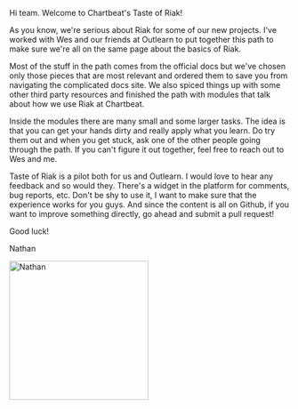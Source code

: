 
Hi team.  Welcome to Chartbeat's Taste of Riak!

As you know, we're serious about Riak for some of our new projects. I've worked with Wes and our friends at Outlearn to put together this path to make sure we're all on the same page about the basics of Riak.

Most of the stuff in the path comes from the official docs but we've chosen only those pieces that are most relevant and ordered them to save you from navigating the complicated docs site. We also spiced things up with some other third party resources and finished the path with modules that talk about how we use Riak at Chartbeat.

Inside the modules there are many small and some larger tasks. The idea is that you can get your hands dirty and really apply what you learn. Do try them out and when you get stuck, ask one of the other people going through the path. If you can't figure it out together, feel free to reach out to Wes and me.

Taste of Riak is a pilot both for us and Outlearn. I would love to hear any feedback and so would they. There's a widget in the platform for comments, bug reports, etc. Don't be shy to use it, I want to make sure that the experience works for you guys. And since the content is all on Github, if you want to improve something directly, go ahead and submit a pull request!

Good luck!

Nathan

<img src="https://raw.githubusercontent.com/outlearn-content/taste-of-riak/master/assets/npotter.jpg" alt="Nathan" style="width:250px;height:250px" align="left">
